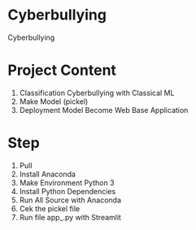 # Cyberbullying
Cyberbullying 

# Project Content
1. Classification Cyberbullying with Classical ML
2. Make Model (pickel)
3. Deployment Model Become Web Base Application


# Step
1. Pull
2. Install Anaconda
3. Make Environment Python 3
4. Install Python Dependencies
5. Run All Source with Anaconda
6. Cek the pickel file
7. Run file app_.py with Streamlit 
